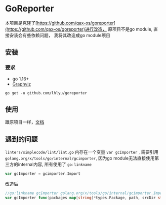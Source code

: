 # GoReporter

本项目是克隆了[https://github.com/qax-os/goreporter](https://github.com/qax-os/goreporter)进行改造，
原项目不是go module, 直接安装会有些依赖问题，
我将其改造成go module项目

## 安装

### 要求

- go 1.16+
- [Graphviz](http://www.graphviz.org/download/)

`go get -u github.com/lhlyu/goreporter`

## 使用

跟原项目一样，[文档](https://github.com/qax-os/goreporter#run-it)


## 遇到的问题

`linters/simplecode/lint/lint.go` 内存在一个变量 `var gcImporter` ,
需要引用 `golang.org/x/tools/go/internal/gcimporter`, 因为go module无法直接使用第三方的internal内容,
所有使用了 `go:linkname`

```go
var gcImporter = gcimporter.Import
```

改造后

```go
//go:linkname gcImporter golang.org/x/tools/go/internal/gcimporter.Import
var gcImporter func(packages map[string]*types.Package, path, srcDir string) (*types.Package, error)
```
